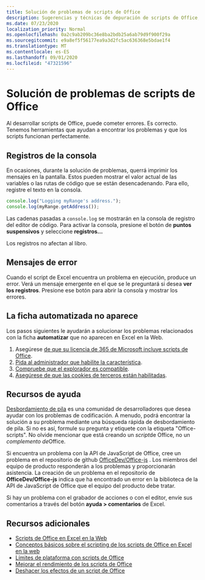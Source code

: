 ```yaml
---
title: Solución de problemas de scripts de Office
description: Sugerencias y técnicas de depuración de scripts de Office, así como recursos de ayuda.
ms.date: 07/23/2020
localization_priority: Normal
ms.openlocfilehash: 0a2c9ab209bc36e8ba2bdb25a6ab79d9f900f29a
ms.sourcegitcommit: e9a8ef5f56177ea9a3d2fc5ac636368e5bdae1f4
ms.translationtype: MT
ms.contentlocale: es-ES
ms.lasthandoff: 09/01/2020
ms.locfileid: "47321596"
---
```

# <a name="troubleshooting-office-scripts"></a>Solución de problemas de scripts de Office

Al desarrollar scripts de Office, puede cometer errores. Es correcto. Tenemos herramientas que ayudan a encontrar los problemas y que los scripts funcionan perfectamente.

## <a name="console-logs"></a>Registros de la consola

En ocasiones, durante la solución de problemas, querrá imprimir los mensajes en la pantalla. Estos pueden mostrar el valor actual de las variables o las rutas de código que se están desencadenando. Para ello, registre el texto en la consola.

```TypeScript
console.log("Logging myRange's address.");
console.log(myRange.getAddress());
```

Las cadenas pasadas a `console.log` se mostrarán en la consola de registro del editor de código. Para activar la consola, presione el botón de **puntos suspensivos** y seleccione **registros...**

Los registros no afectan al libro.

## <a name="error-messages"></a>Mensajes de error

Cuando el script de Excel encuentra un problema en ejecución, produce un error. Verá un mensaje emergente en el que se le preguntará si desea **ver los registros**. Presione ese botón para abrir la consola y mostrar los errores.

## <a name="automate-tab-not-appearing"></a>La ficha automatizada no aparece

Los pasos siguientes le ayudarán a solucionar los problemas relacionados con la ficha **automatizar** que no aparecen en Excel en la Web.

1. Asegúrese [de que su licencia de 365 de Microsoft incluye scripts de Office](../overview/excel.md#requirements).
1. [Pida al administrador que habilite la característica](/microsoft-365/admin/manage/manage-office-scripts-settings).
1. [Compruebe que el explorador es compatible](platform-limits.md#browser-support).
1. [Asegúrese de que las cookies de terceros están habilitadas](platform-limits.md#third-party-cookies).

## <a name="help-resources"></a>Recursos de ayuda

[Desbordamiento de pila](https://stackoverflow.com/questions/tagged/office-scripts) es una comunidad de desarrolladores que desea ayudar con los problemas de codificación. A menudo, podrá encontrar la solución a su problema mediante una búsqueda rápida de desbordamiento de pila. Si no es así, formule su pregunta y etiquete con la etiqueta "Office-scripts". No olvide mencionar que está creando un *script*de Office, no un *complemento de*Office.

Si encuentra un problema con la API de JavaScript de Office, cree un problema en el repositorio de github [OfficeDev/Office-js](https://github.com/OfficeDev/office-js) . Los miembros del equipo de producto responderán a los problemas y proporcionarán asistencia. La creación de un problema en el repositorio de **OfficeDev/Office-js** indica que ha encontrado un error en la biblioteca de la API de JavaScript de Office que el equipo del producto debe tratar.

Si hay un problema con el grabador de acciones o con el editor, envíe sus comentarios a través del botón **ayuda > comentarios** de Excel.

## <a name="see-also"></a>Recursos adicionales

- [Scripts de Office en Excel en la Web](../overview/excel.md)
- [Conceptos básicos sobre el scripting de los scripts de Office en Excel en la web](../develop/scripting-fundamentals.md)
- [Límites de plataforma con scripts de Office](platform-limits.md)
- [Mejorar el rendimiento de los scripts de Office](../develop/web-client-performance.md)
- [Deshacer los efectos de un script de Office](undo.md)
